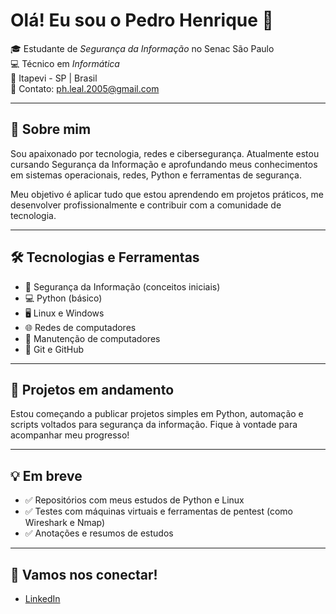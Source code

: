 # Olá! Eu sou o Pedro Henrique 👋

🎓 Estudante de *Segurança da Informação* no Senac São Paulo  
💻 Técnico em *Informática*  
📍 Itapevi - SP | Brasil  
📧 Contato: ph.leal.2005@gmail.com

---

## 🚀 Sobre mim

Sou apaixonado por tecnologia, redes e cibersegurança. Atualmente estou cursando Segurança da Informação e aprofundando meus conhecimentos em sistemas operacionais, redes, Python e ferramentas de segurança.

Meu objetivo é aplicar tudo que estou aprendendo em projetos práticos, me desenvolver profissionalmente e contribuir com a comunidade de tecnologia.

---

## 🛠 Tecnologias e Ferramentas

- 🔐 Segurança da Informação (conceitos iniciais)
- 💻 Python (básico)
- 🖥️ Linux e Windows
- 🌐 Redes de computadores
- 🧰 Manutenção de computadores
- 📂 Git e GitHub

---

## 📘 Projetos em andamento

Estou começando a publicar projetos simples em Python, automação e scripts voltados para segurança da informação. Fique à vontade para acompanhar meu progresso!

---

## 💡 Em breve

- ✅ Repositórios com meus estudos de Python e Linux
- ✅ Testes com máquinas virtuais e ferramentas de pentest (como Wireshark e Nmap)
- ✅ Anotações e resumos de estudos

---

## 🤝 Vamos nos conectar!

- [LinkedIn](https://www.linkedin.com/in/pedro-leal-52931a2b7)
